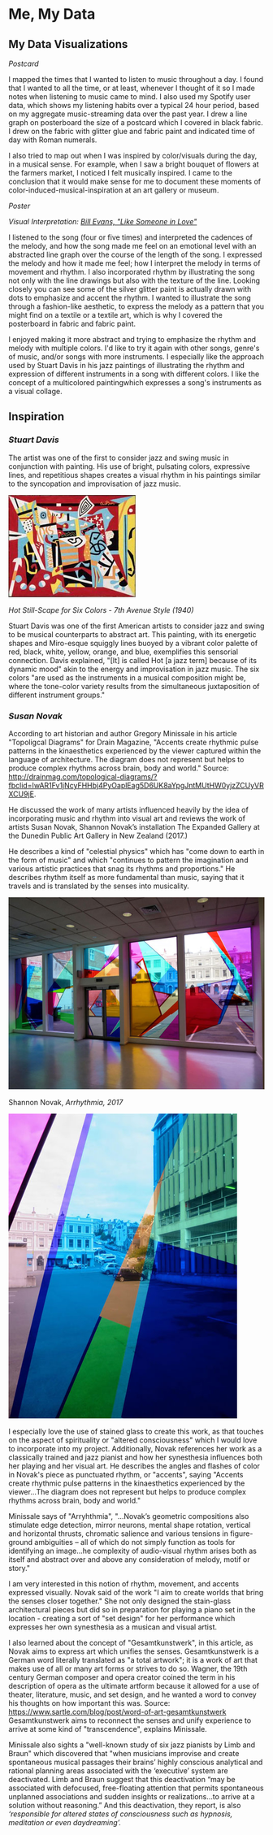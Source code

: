 
# Me, My Data

## My Data Visualizations


*Postcard* 

I mapped the times that I wanted to listen to music throughout a day. I found that I wanted to all the time, or at least, whenever I thought of it so I made notes when listening to music came to mind. I also used my Spotify user data, which shows my listening habits over a typical 24 hour period, based on my aggregate music-streaming data over the past year. I drew a line graph on posterboard the size of a postcard which I covered in black fabric. I drew on the fabric with glitter glue and fabric paint and indicated time of day with Roman numerals. 

I also tried to map out when I was inspired by color/visuals during the day, in a musical sense. For example, when I saw a bright bouquet of flowers at the farmers market, I noticed I felt musically inspired. I came to the conclusion that it would make sense for me to document these moments of color-induced-musical-inspiration at an art gallery or museum.


*Poster*

_Visual Interpretation: [Bill Evans, "Like Someone in Love"](https://www.youtube.com/watch?v=QFoapxPvZy4&list=RDQFoapxPvZy4&start_radio=1)_

I listened to the song (four or five times) and interpreted the cadences of the melody, and how the song made me feel on an emotional level with an abstracted line graph over the course of the length of the song. I expressed the melody and how it made me feel; how I interpret the melody in terms of movement and rhythm. I also incorporated rhythm by illustrating the song not only with the line drawings but also with the texture of the line. Looking closely you can see some of the silver glitter paint is actually drawn with dots to emphasize and accent the rhythm. I wanted to illustrate the song through a fashion-like aesthetic, to express the melody as a pattern that you might find on a textile or a textile art, which is why I covered the posterboard in fabric and fabric paint. 

I enjoyed making it more abstract and trying to emphasize the rhythm and melody with multiple colors. I'd like to try it again with other songs, genre's of music, and/or songs with more instruments. I especially like the approach used by Stuart Davis in his jazz paintings of illustrating the rhythm and expression of different instruments in a song with different colors. I like the concept of a multicolored paintingwhich expresses a song's instruments as a visual collage. 

## Inspiration

### *Stuart Davis*
The artist was one of the first to consider jazz and swing music in conjunction with painting. His use of bright, pulsating colors, expressive lines, and repetitious shapes creates a visual rhythm in his paintings similar to the syncopation and improvisation of jazz music.

![img](img/StuartDavis1.jpeg)

_Hot Still-Scape for Six Colors - 7th Avenue Style (1940)_

Stuart Davis was one of the first American artists to consider jazz and swing to be musical counterparts to abstract art. This painting, with its energetic shapes and Miro-esque squiggly lines buoyed by a vibrant color palette of red, black, white, yellow, orange, and blue, exemplifies this sensorial connection. Davis explained, "[It] is called Hot [a jazz term] because of its dynamic mood" akin to the energy and improvisation in jazz music. The six colors "are used as the instruments in a musical composition might be, where the tone-color variety results from the simultaneous juxtaposition of different instrument groups." 

### *Susan Novak*

According to art historian and author Gregory Minissale in his article "Topoligcal Diagrams" for Drain Magazine, "Accents create rhythmic pulse patterns in the kinaesthetics experienced by the viewer captured within the language of architecture. The diagram does not represent but helps to produce complex rhythms across brain, body and world." Source: http://drainmag.com/topological-diagrams/?fbclid=IwAR1Fv1jNcyFHHbj4PyOaplEag5D6UK8aYpgJntMUtHW0yjzZCUyVRXCU9jE. 

He discussed the work of many artists influenced heavily by the idea of incorporating music and rhythm into visual art and reviews the work of artists Susan Novak, 
Shannon Novak’s installation The Expanded Gallery at the Dunedin Public Art Gallery in New Zealand (2017.)

He describes a kind of "celestial physics" which has "come down to earth in the form of music" and which "continues to pattern the imagination and various artistic practices that snag its rhythms and proportions." He describes rhythm itself as more fundamental than music, saying that it travels and is translated by the senses into musicality. 

![img](img/ShannonNovak1.jpeg)

Shannon Novak, _Arrhythmia, 2017_

![img](img/ShannonNovak2.jpeg)

I especially love the use of stained glass to create this work, as that touches on the aspect of spirituality or "altered consciousness" which I would love to incorporate into my project. Additionally, Novak references her work as a classically trained and jazz pianist and how her synesthesia influences both her playing and her visual art. He describes the angles and flashes of color in Novak's piece as punctuated rhythm, or "accents", saying "Accents create rhythmic pulse patterns in the kinaesthetics experienced by the viewer...The diagram does not represent but helps to produce complex rhythms across brain, body and world."

Minissale says of "Arryhthmia", "...Novak’s geometric compositions also stimulate edge detection, mirror neurons, mental shape rotation, vertical and horizontal thrusts, chromatic salience and various tensions in figure-ground ambiguities – all of which do not simply function as tools for identifying an image...he complexity of audio-visual rhythm arises both as itself and abstract over and above any consideration of melody, motif or story."

I am very interested in this notion of rhythm, movement, and accents expressed visually. Novak said of the work "I aim to create worlds that bring the senses closer together." She not only designed the stain-glass architectural pieces but did so in preparation for playing a piano set in the location - creating a sort of "set design" for her performance which expresses her own synesthesia as a musican and visual artist. 

I also learned about the concept of "Gesamtkunstwerk", in this article, as Novak aims to express art which unifies the senses. Gesamtkunstwerk is a German word literally translated as "a total artwork"; it is a work of art that makes use of all or many art forms or strives to do so. Wagner, the 19th century German composer and opera creator coined the term in his description of opera as the ultimate artform because it allowed for a use of theater, literature, music, and set design, and he wanted a word to convey his thoughts on how important this was. Source: https://www.sartle.com/blog/post/word-of-art-gesamtkunstwerk Gesamtkunstwerk aims to reconnect the senses and unify experience to arrive at some kind of "transcendence", explains Minissale. 

Minissale also sights a "well-known study of six jazz pianists by Limb and Braun" which discovered that "when musicians improvise and create spontaneous musical passages their brains’ highly conscious analytical and rational planning areas associated with the ‘executive’ system are deactivated. Limb and Braun suggest that this deactivation “may be associated with defocused, free-floating attention that permits spontaneous unplanned associations and sudden insights or realizations…to arrive at a solution without reasoning.” And this deactivation, they report, is also *‘responsible for altered states of consciousness such as hypnosis, meditation or even daydreaming’.*









